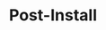 ---
categories: ["Masterstroke"]
tags: ["docs"] 
title: "Post-Install"
linkTitle: "Post-Install"
weight: 3
description: >
  Steps that need to be completed after installing Masterstroke.
---